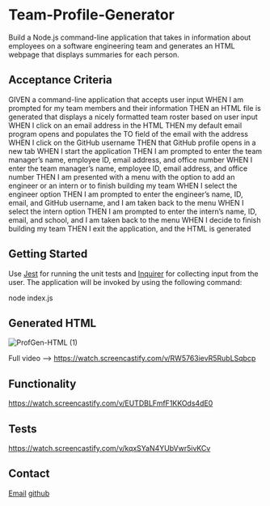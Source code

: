 # Team-Profile-Generator

Build a Node.js command-line application that takes in information about employees on a software engineering team and generates an HTML webpage that displays summaries for each person.

## Acceptance Criteria

GIVEN a command-line application that accepts user input
WHEN I am prompted for my team members and their information
THEN an HTML file is generated that displays a nicely formatted team roster based on user input
WHEN I click on an email address in the HTML
THEN my default email program opens and populates the TO field of the email with the address
WHEN I click on the GitHub username
THEN that GitHub profile opens in a new tab
WHEN I start the application
THEN I am prompted to enter the team manager’s name, employee ID, email address, and office number
WHEN I enter the team manager’s name, employee ID, email address, and office number
THEN I am presented with a menu with the option to add an engineer or an intern or to finish building my team
WHEN I select the engineer option
THEN I am prompted to enter the engineer’s name, ID, email, and GitHub username, and I am taken back to the menu
WHEN I select the intern option
THEN I am prompted to enter the intern’s name, ID, email, and school, and I am taken back to the menu
WHEN I decide to finish building my team
THEN I exit the application, and the HTML is generated


## Getting Started
Use [Jest](https://www.npmjs.com/package/jest) for running the unit tests and [Inquirer](https://www.npmjs.com/package/inquirer) for collecting input from the user. The application will be invoked by using the following command:

node index.js

## Generated HTML
![ProfGen-HTML (1)](https://user-images.githubusercontent.com/87335354/138543085-6875b83e-33aa-4ad3-a03c-336d5bf47830.gif)

Full video --> https://watch.screencastify.com/v/RW5763ievR5RubLSqbcp

## Functionality
https://watch.screencastify.com/v/EUTDBLFmfF1KKOds4dE0

## Tests
https://watch.screencastify.com/v/kqxSYaN4YUbVwr5ivKCv

## Contact
[Email](pamelac021@gmail.com)
[github](github.com/pamelac21)
